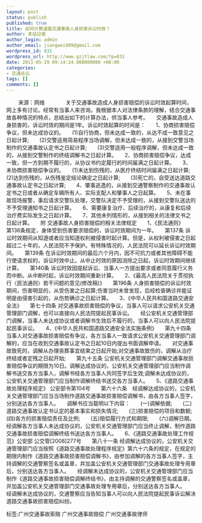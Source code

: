 ```yaml
---
layout: post
status: publish
published: true
title: 如何计算道路交通事故人身损害诉讼时效？
author: 本站记者
author_login: admin
author_email: jiangwei909@gmail.com
wordpress_id: 831
wordpress_url: http://www.gzjtlaw.com/?p=831
date: 2011-05-29 09:14:24.000000000 +08:00
categories:
- 交通诉讼
tags: []
comments: []
---
```

　　 来源：网络　　　　关于交通事故造成人身损害赔偿的诉讼时效起算时间，网上多有讨论。经常有当事人来咨询。我根据本人对法律条款的理解，结合交通事故各种情况的特点，总结出如下的计算办法，供当事人参考。　　交通事故造成人身损害的，诉讼时效的期间是1年。诉讼时效起算的时间是：　　1、协商损害赔偿争议，但未达成协议的。　　(1)自行协商，但未达成一致的，从达不成一致意见之日起计算;　　(2)交警适用简易程序当场调解，但未达成一致的，从接到交警当场制作的交通事故认定书之日起计算;　　(3)交警适用一般程序调解，但未达成一致的，从接到交警制作的终结调解书之日起计算。　　2、协商损害赔偿争议，达成一致，但一方到期不履行的，从协议书约定履行的时间届满之日起计算。　　3、未协商损害赔偿争议的。　　(1)未达到伤残的，从医疗终结时间届满之日起计算;　　(2)达到伤残的，从伤残鉴定结论确定之日起计算;　　(3)死亡的，自受送达道路交通事故认定书之日起计算;　　4、肇事逃逸的，从接到交通警察制作的交通事故认定书之日或者从确定车辆所有人、实际支配人和肇事人之日起算。　　5、未在事故现场报警，事后请求交警队处理，交警队决定不予受理的，从接到交警队送达的不予受理通知书之日起计算。　　6、需要康复治疗、后续治疗的，从康复和后续治疗费实际发生之日起计算。　　7、其他未列情形的，从接到相关的法律文书之日起计算。　　附 交通事故人身损害赔偿的相关法律规定　　1、《民法通则》　　第136条规定，身体受到伤害要求赔偿的，诉讼时效期间为一年。　　第137条 诉讼时效期间从知道或者应当知道权利被侵害时起计算。但是，从权利被侵害之日起超过二十年的，人民法院不予保护。有特殊情况的，人民法院可以延长诉讼时效期间。　　第139条 在诉讼时效期间的最后六个月内，因不可抗力或者其他障碍不能行使请求权的，诉讼时效中止。从中止时效的原因消除之日起，诉讼时效期间继续计算。　　第140条 诉讼时效因提起诉讼、当事人一方提出要求或者同意履行义务而中断。从中断时起，诉讼时效期间重新计算。　　2、《最高人民法院关于贯彻执行〈民法通则〉若干问题的意见(修改稿)》　　第196条 人身损害赔偿的诉讼时效期间，伤害明显的，从受伤害之日起算;伤害当时未曾发现，后经检查确诊并能证明是由侵害引起的，从伤势确诊之日起计算。　　3、《中华人民共和国道路交通安全法》　　第七十四条 对交通事故损害赔偿的争议，当事人可以请求公安机关交通管理部门调解，也可以直接向人民法院提起民事诉讼。　　经公安机关交通管理部门调解，当事人未达成协议或者调解书生效后不履行的，当事人可以向人民法院提起民事诉讼。　　4、《中华人民共和国道路交通安全法实施条例》　　第九十四条 当事人对交通事故损害赔偿有争议，各方当事人一致请求公安机关交通管理部门调解的，应当在收到交通事故认定书之日起10日内提出书面调解申请。　　对交通事故致死的，调解从办理丧葬事宜结束之日起开始;对交通事故致伤的，调解从治疗终结或者定残之日起开始;　　第九十五条 公安机关交通管理部门调解交通事故损害赔偿争议的期限为10日。调解达成协议的，公安机关交通管理部门应当制作调解书送交各方当事人，调解书经各方当事人共同签字后生效;调解未达成协议的，公安机关交通管理部门应当制作调解终结书送交各方当事人。　　5、《道路交通事故处理程序规定》 公安部令第104号　　第六十六条　经调解达成协议的，公安机关交通管理部门应当当场制作道路交通事故损害赔偿调解书，由各方当事人签字，分别送达各方当事人。　　调解书应当载明以下内容：　　(一)调解依据;　　(二)道路交通事故认定书认定的基本事实和损失情况;　　(三)损害赔偿的项目和数额;　　(四)各方的损害赔偿责任及比例;　　(五)赔偿履行方式和期限;　　(六)调解日期。　　经调解各方当事人未达成协议的，公安机关交通管理部门应当终止调解，制作道路交通事故损害赔偿调解终结书送达各方当事人。　　6、《道路交通事故处理工作规范》公安部 公交管[2008]277号　　第八十一条 经调解达成协议的，公安机关交通管理部门应当按照《道路交通事故处理程序规定》第六十六条的规定，在规定的期限内制作《道路交通事故损害赔偿调解书》，由参加调解的各方当事人签字，主持调解的交通警察签名或盖章，并加盖公安机关交通管理部门交通事故处理专用章后，分别送达各方当事人。　　经调解未达成协议的，公安机关交通管理部门应当制作《道路交通事故损害赔偿调解终结书》，由主持调解的交通警察签名或盖章，并加盖公安机关交通管理部门交通事故处理专用章后，分别送达各方当事人。　　经调解未达成协议的，交通警察应当告知当事人可以向人民法院提起民事诉讼解决道路交通事故损害赔偿纠纷。　　标签:广州交通事故索赔 广州交通事故赔偿 广州交通事故律师
